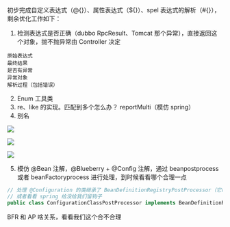 初步完成自定义表达式（@{}）、属性表达式（${}）、spel 表达式的解析（#{}），剩余优化工作如下：
1. 检测表达式是否正确（dubbo RpcResult、Tomcat 那个异常），直接返回这个对象，抛不抛异常由 Controller 决定
```
原始表达式
最终结果
是否有异常
异常对象
解析过程（包括错误）
```

2. Enum 工具类
3. re、like 的实现。匹配到多个怎么办？ reportMulti（模仿 spring）
4. 别名

![](https://tva1.sinaimg.cn/large/008eGmZEly1gooyk6uzakj31xa0oeq8q.jpg)

![](https://tva1.sinaimg.cn/large/008eGmZEly1gooymi1jx9j31bh0u049l.jpg)

![](https://tva1.sinaimg.cn/large/008eGmZEly1gooyoqr23sj316d0u0k2b.jpg)

5. 模仿 @Bean 注解，@Blueberry + @Config 注解，通过 beanpostprocess 或者 beanFactoryprocess 进行处理，到时候看看哪个合理一点

```java
// 处理 @Configuration 的类继承了 BeanDefinitionRegistryPostProcessor（它继承了 BFPostProcessor），所以感觉我们也可以用 BFPostProcessor 处理
// 或者看看 spring 给没给我们留钩子
public class ConfigurationClassPostProcessor implements BeanDefinitionRegistryPostProcessor,

```

BFR 和 AP 啥关系，看看我们这个合不合理